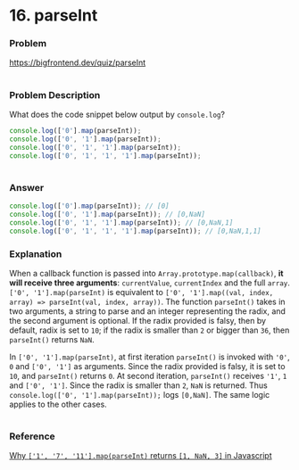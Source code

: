 # 16. parseInt

### Problem

https://bigfrontend.dev/quiz/parseInt

#

### Problem Description

What does the code snippet below output by `console.log`?

```js
console.log(['0'].map(parseInt));
console.log(['0', '1'].map(parseInt));
console.log(['0', '1', '1'].map(parseInt));
console.log(['0', '1', '1', '1'].map(parseInt));
```

#

### Answer

```js
console.log(['0'].map(parseInt)); // [0]
console.log(['0', '1'].map(parseInt)); // [0,NaN]
console.log(['0', '1', '1'].map(parseInt)); // [0,NaN,1]
console.log(['0', '1', '1', '1'].map(parseInt)); // [0,NaN,1,1]
```

### Explanation

When a callback function is passed into `Array.prototype.map(callback)`, **it will receive three arguments**: `currentValue`, `currentIndex` and the full `array`. `['0', '1'].map(parseInt)` is equivalent to `['0', '1'].map((val, index, array) => parseInt(val, index, array))`. The function `parseInt()` takes in two arguments, a string to parse and an integer representing the radix, and the second argument is optional. If the radix provided is falsy, then by default, radix is set to `10`; if the radix is smaller than `2` or bigger than `36`, then `parseInt()` returns `NaN`.

In `['0', '1'].map(parseInt)`, at first iteration `parseInt()` is invoked with `'0'`, `0` and `['0', '1']` as arguments. Since the radix provided is falsy, it is set to `10`, and `parseInt()` returns `0`. At second iteration, `parseInt()` receives `'1'`, `1` and `['0', '1']`. Since the radix is smaller than `2`, `NaN` is returned. Thus `console.log(['0', '1'].map(parseInt));` logs `[0,NaN]`. The same logic applies to the other cases.

#

### Reference

[Why `['1', '7', '11'].map(parseInt)` returns `[1, NaN, 3]` in Javascript](https://medium.com/dailyjs/parseint-mystery-7c4368ef7b21)
